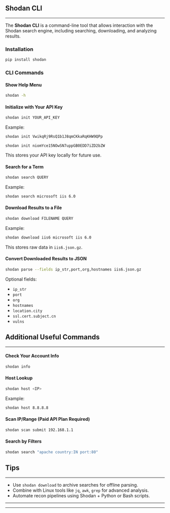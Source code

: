 ## Shodan CLI
***
The **Shodan CLI** is a command-line tool that allows interaction with the Shodan search engine, including searching, downloading, and analyzing results.

### Installation
```bash
pip install shodan
```
### CLI Commands
#### Show Help Menu
```bash
shodan -h
```
#### Initialize with Your API Key
```bash
shodan init YOUR_API_KEY
```
Example:
```bash
shodan init VwikqRj9RsQ1b1J8qmCKkaRqKHW9QPp
```

```
shodan init niomYce15NOwSN7uppGB0EDD7iZD2bZW
```

This stores your API key locally for future use.

#### Search for a Term
```bash
shodan search QUERY
```
Example:
```bash
shodan search microsoft iis 6.0
```
#### Download Results to a File
```bash
shodan download FILENAME QUERY
```
Example:
```bash
shodan download iis6 microsoft iis 6.0
```
This stores raw data in `iis6.json.gz`.

#### Convert Downloaded Results to JSON
```bash
shodan parse --fields ip_str,port,org,hostnames iis6.json.gz
```
Optional fields:
*   `ip_str`
*   `port`
*   `org`
*   `hostnames`
*   `location.city`
*   `ssl.cert.subject.cn`
*   `vulns`

## Additional Useful Commands
***
#### **Check Your Account Info**
```bash
shodan info
```
#### **Host Lookup**
```bash
shodan host <IP>
```
Example:
```bash
shodan host 8.8.8.8
```
#### **Scan IP/Range (Paid API Plan Required)**
```bash
shodan scan submit 192.168.1.1
```
#### **Search by Filters**
```bash
shodan search "apache country:IN port:80"
```

## Tips
***
*   Use `shodan download` to archive searches for offline parsing.
*   Combine with Linux tools like `jq`, `awk`, `grep` for advanced analysis.
*   Automate recon pipelines using Shodan + Python or Bash scripts.

---
---
